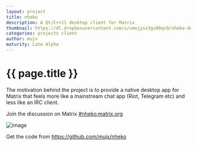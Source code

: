 ```yaml
---
layout: project
title: nheko
description: A Qt/C++11 desktop client for Matrix
thumbnail: https://dl.dropboxusercontent.com/s/umojysx3gv80qs9/nheko-default-theme.png
categories: projects client
author: mujx
maturity: Late Alpha
---
```


# {{ page.title }}
The motivation behind the project is to provide a native desktop app for Matrix that feels more like a mainstream chat app (Riot, Telegram etc) and less like an IRC client.

Join the discussion on Matrix [#nheko:matrix.org](https://matrix.to/#/#nheko:matrix.org)

![image](https://matrix.org/_matrix/media/v1/download/matrix.org/YZyaLdQcOIPkrtHpFwULfHLy)

Get the code from https://github.com/mujx/nheko
